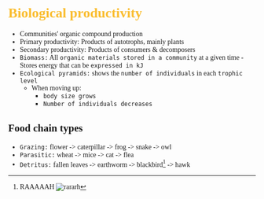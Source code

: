 <span style="font-family:'cascadia code'">

# <span style="color:#fabd2f"> Biological productivity

- Communities' organic compound production
- Primary productivity: Products of autotrophs, mainly plants
- Secondary productivity: Products of consumers & decomposers
- `Biomass:` All `organic materials stored in a community` at a given time - Stores energy that can be `expressed in kJ`
- `Ecological pyramids:` shows the `number of individuals` in each `trophic level`
  - When moving up:
    -  `body size grows`
    -  `Number of individuals decreases`


## Food chain types
- `Grazing:` flower -> caterpillar -> frog -> snake -> owl
- `Parasitic:` wheat -> mice -> cat -> flea
- `Detritus:` fallen leaves -> earthworm -> blackbird[^1] -> hawk


[^1]: RAAAAAH ![rararh](https://upload.wikimedia.org/wikipedia/commons/thumb/9/97/Lockheed_SR-71_Blackbird.jpg/1280px-Lockheed_SR-71_Blackbird.jpg)

